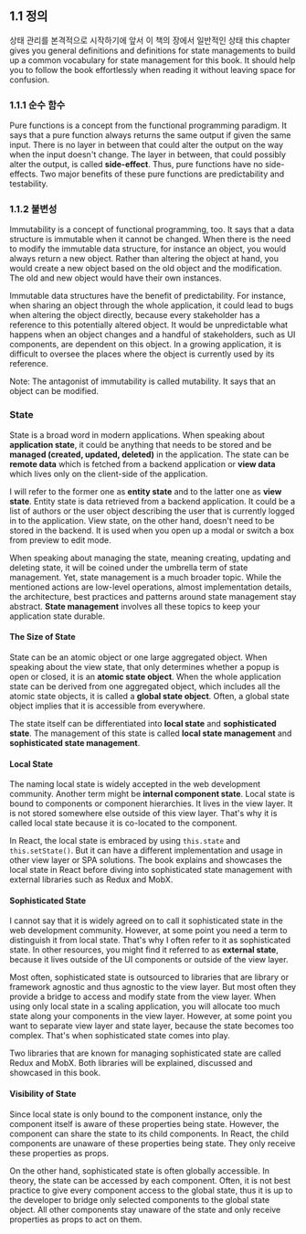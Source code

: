 ## 1.1 정의

상태 관리를 본격적으로 시작하기에 앞서 이 책의  장에서 일반적인 상태 this chapter gives you general definitions and definitions for state managements to build up a common vocabulary for state management for this book. It should help you to follow the book effortlessly when reading it without leaving space for confusion.

### 1.1.1 순수 함수

Pure functions is a concept from the functional programming paradigm. It says that a pure function always returns the same output if given the same input. There is no layer in between that could alter the output on the way when the input doesn't change. The layer in between, that could possibly alter the output, is called **side-effect**. Thus, pure functions have no side-effects. Two major benefits of these pure functions are predictability and testability.

### 1.1.2 불변성

Immutability is a concept of functional programming, too. It says that a data structure is immutable when it cannot be changed. When there is the need to modify the immutable data structure, for instance an object, you would always return a new object. Rather than altering the object at hand, you would create a new object based on the old object and the modification. The old and new object would have their own instances.

Immutable data structures have the benefit of predictability. For instance, when sharing an object through the whole application, it could lead to bugs when altering the object directly, because every stakeholder has a reference to this potentially altered object. It would be unpredictable what happens when an object changes and a handful of stakeholders, such as UI components, are dependent on this object. In a growing application, it is difficult to oversee the places where the object is currently used by its reference.

Note: The antagonist of immutability is called mutability. It says that an object can be modified.

### State

State is a broad word in modern applications. When speaking about **application state**, it could be anything that needs to be stored and be **managed (created, updated, deleted)** in the application. The state can be **remote data** which is fetched from a backend application or **view data** which lives only on the client-side of the application.

I will refer to the former one as **entity state** and to the latter one as **view state**. Entity state is data retrieved from a backend application. It could be a list of authors or the user object describing the user that is currently logged in to the application. View state, on the other hand, doesn't need to be stored in the backend. It is used when you open up a modal or switch a box from preview to edit mode.

When speaking about managing the state, meaning creating, updating and deleting state, it will be coined under the umbrella term of state management. Yet, state management is a much broader topic. While the mentioned actions are low-level operations, almost implementation details, the architecture, best practices and patterns around state management stay abstract. **State management** involves all these topics to keep your application state durable.

#### The Size of State

State can be an atomic object or one large aggregated object. When speaking about the view state, that only determines whether a popup is open or closed, it is an **atomic state object**. When the whole application state can be derived from one aggregated object, which includes all the atomic state objects, it is called a **global state object**. Often, a global state object implies that it is accessible from everywhere.

The state itself can be differentiated into **local state** and **sophisticated state**. The management of this state is called **local state management** and **sophisticated state management**.

#### Local State

The naming local state is widely accepted in the web development community. Another term might be **internal component state**. Local state is bound to components or component hierarchies. It lives in the view layer. It is not stored somewhere else outside of this view layer. That's why it is called local state because it is co-located to the component.

In React, the local state is embraced by using `this.state` and `this.setState()`. But it can have a different implementation and usage in other view layer or SPA solutions. The book explains and showcases the local state in React before diving into sophisticated state management with external libraries such as Redux and MobX.

#### Sophisticated State

I cannot say that it is widely agreed on to call it sophisticated state in the web development community. However, at some point you need a term to distinguish it from local state. That's why I often refer to it as sophisticated state. In other resources, you might find it referred to as **external state**, because it lives outside of the UI components or outside of the view layer.

Most often, sophisticated state is outsourced to libraries that are library or framework agnostic and thus agnostic to the view layer. But most often they provide a bridge to access and modify state from the view layer. When using only local state in a scaling application, you will allocate too much state along your components in the view layer. However, at some point you want to separate view layer and state layer, because the state becomes too complex. That's when sophisticated state comes into play.

Two libraries that are known for managing sophisticated state are called Redux and MobX. Both libraries will be explained, discussed and showcased in this book.

#### Visibility of State

Since local state is only bound to the component instance, only the component itself is aware of these properties being state. However, the component can share the state to its child components. In React, the child components are unaware of these properties being state. They only receive these properties as props.

On the other hand, sophisticated state is often globally accessible. In theory, the state can be accessed by each component. Often, it is not best practice to give every component access to the global state, thus it is up to the developer to bridge only selected components to the global state object. All other components stay unaware of the state and only receive properties as props to act on them.